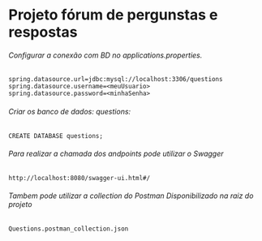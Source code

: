 # Projeto fórum de pergunstas e respostas

###### Configurar a conexão com BD no applications.properties.
    spring.datasource.url=jdbc:mysql://localhost:3306/questions
    spring.datasource.username=<meuUsuario>
    spring.datasource.password=<minhaSenha>

###### Criar os banco de dados: questions:
    CREATE DATABASE questions;

###### Para realizar a chamada dos andpoints pode utilizar o Swagger
    http://localhost:8080/swagger-ui.html#/

###### Tambem pode utilizar a collection do Postman Disponibilizado na raiz do projeto
    Questions.postman_collection.json

